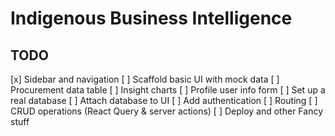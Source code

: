 # Indigenous Business Intelligence

## TODO
[x] Sidebar and navigation
[ ] Scaffold basic UI with mock data
    [ ] Procurement data table
    [ ] Insight charts
    [ ] Profile user info form
[ ] Set up a real database
[ ] Attach database to UI
[ ] Add authentication
[ ] Routing
[ ] CRUD operations (React Query & server actions)
[ ] Deploy and other Fancy stuff
